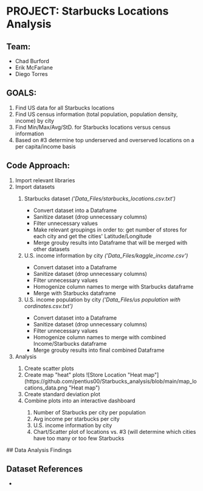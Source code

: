 # PROJECT: Starbucks Locations Analysis

## Team:
- Chad Burford
- Erik McFarlane
- Diego Torres

## GOALS:

1. Find US data for all Starbucks locations
2. Find US census information (total population, population density, income) by city
3. Find Min/Max/Avg/StD. for Starbucks locations versus census information
4. Based on #3 determine top underserved and overserved locations on a per capita/income basis

## Code Approach:

<ol>
  <li>Import relevant libraries</li>
  <li>Import datasets</li>
  <ol>
    <li>Starbucks dataset <i>('Data_Files/starbucks_locations.csv.txt')</i></li>
      <ul><li>Convert dataset into a Dataframe</li>
          <li>Sanitize dataset (drop unnecessary columns)</li>
          <li>Filter unnecessary values</li>
          <li>Make relevant groupings in order to: get number of stores for each city and get the cities' Latitude/Longitude</li>
          <li>Merge grouby results into Dataframe that will be merged with other datasets</li>
      </ul>
    <li> U.S. income information by city <i>('Data_Files/kaggle_income.csv')</i></li>
      <ul><li>Convert dataset into a Dataframe</li>
          <li>Sanitize dataset (drop unnecessary columns)</li>
          <li>Filter unnecessary values</li>
          <li>Homogenize column names to merge with Starbucks dataframe</li>
          <li>Merge with Starbucks dataframe</li>
      </ul>
    <li> U.S. income population by city <i>('Data_Files/us population with cordinates.csv.txt')</i></li>
      <ul><li>Convert dataset into a Dataframe</li>
          <li>Sanitize dataset (drop unnecessary columns)</li>
          <li>Filter unnecessary values</li>
          <li>Homogenize column names to merge with combined Income/Starbucks dataframe</li>
          <li>Merge grouby results into final combined Dataframe</li>
      </ul>    
  </ol>    
  <li>Analysis</li>
  <ol>
    <li>Create scatter plots 
    <li>Create map "heat" plots
    	![Store Location "Heat map"](https://github.com/pentius00/Starbucks_analysis/blob/main/map_locations_data.png "Heat map")
    <li>Create standard deviation plot</li>
    <li>Combine plots into an interactive dashboard</li>
    <ol>
      <li>Number of Starbucks per city per population</li>
      <li>Avg income per starbucks per city</li>
      <li>U.S. income information by city</li>
      <li>Chart/Scatter plot of locations vs. #3 (will determine which cities have too many or too few Starbucks</li>
    </ol>
  </ol> 
</ol> 
## Data Analysis Findings

## Dataset References
<ul>
  <li></li>
